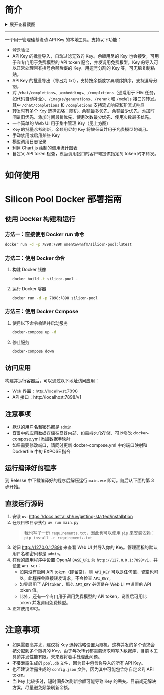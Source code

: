 # 简介

<details>
<summary>展开查看截图</summary>

<img src="https://r2.eslzzyl.eu.org/silicon-pool/login.jpeg" alt="登录页" width="50%" />
<img src="https://r2.eslzzyl.eu.org/silicon-pool/index.jpeg" alt="主页" width="50%" />
<img src="https://r2.eslzzyl.eu.org/silicon-pool/models.jpeg" alt="模型页" width="50%" />
<img src="https://r2.eslzzyl.eu.org/silicon-pool/keys.jpeg" alt="Key 管理页" width="50%" />
<img src="https://r2.eslzzyl.eu.org/silicon-pool/logs.jpeg" alt="日志页" width="50%" />
<img src="https://r2.eslzzyl.eu.org/silicon-pool/stats.jpeg" alt="统计页" width="50%" />
<img src="https://r2.eslzzyl.eu.org/silicon-pool/settings.jpeg" alt="设置页" width="50%" />
</details>

***

一个用于管理硅基流动 API Key 的本地工具。支持以下功能：
- 登录验证
- API Key 的批量导入，自动过滤无效的 Key。余额用尽的 Key 也会接受，可用于和专门用于免费模型的 API token 配合，并发调用免费模型。Key 的导入可以正常处理带有括号余额后缀的 Key、用逗号分割的 Key 等，可无脑复制粘贴。
- API Key 的批量导出（导出为 txt），支持按余额或字典顺序排序，支持逗号分割。
- 对 `/chat/completions`、`/embeddings`、`/completions`（通常用于 FIM 任务，如代码自动补全）、`/images/generations`、`/rerank` 和 `/models` 接口的转发。其中 `/chat/completions` 和 `/completions` 支持流式响应和非流式响应
- 转发时有多个 Key 选择策略：随机、余额最多优先、余额最少优先、添加时间最旧优先、添加时间最新优先、使用次数最少优先、使用次数最多优先。
- 一个简单的 Web UI 用于集中管理 Key（见上方图）
- Key 的批量余额刷新，余额用尽的 Key 将被保留并用于免费模型的调用。
- 手动禁用或启用某些 Key
- 模型调用日志记录
- 利用 Chart.js 绘制的调用统计图表
- 自定义 API token 检查，仅当调用接口的客户端提供指定的 token 时才转发。

# 如何使用

# Silicon Pool Docker 部署指南

## 使用 Docker 构建和运行

### 方法一：直接使用 Docker run 命令

   ```bash
   docker run -d -p 7898:7898 omentwwnmfm/silicon-pool:latest
   ```

### 方法二：使用 Docker 命令

1. 构建 Docker 镜像

   ```bash
   docker build -t silicon-pool .
   ```

2. 运行 Docker 容器

   ```bash
   docker run -d -p 7898:7898 silicon-pool
   ```

### 方法三：使用 Docker Compose

1. 使用以下命令构建并启动服务

   ```bash
   docker-compose up -d
   ```

2. 停止服务

   ```bash
   docker-compose down
   ```

## 访问应用

构建并运行容器后，可以通过以下地址访问应用：

- Web 界面：http://localhost:7898
- API 接口：http://localhost:7898/v1

## 注意事项

- 默认的用户名和密码都是 `admin`
- 容器中的应用数据存储在容器内部，如需持久化存储，可以修改 docker-compose.yml 添加数据卷映射
- 如果需要修改端口，请同时更新 docker-compose.yml 中的端口映射和 Dockerfile 中的 EXPOSE 指令


## 运行编译好的程序

到 Release 中下载编译好的程序后解压运行 `main.exe` 即可。随后从下面的第 3 步开始。

## 直接运行源码

1. 安装 `uv`: https://docs.astral.sh/uv/getting-started/installation
2. 在项目根目录执行 `uv run main.py`
    > 我也写了一份 `requirements.txt`，因此也可以使用 `pip` 来安装依赖：`pip install -r requirements.txt`
3. 访问 http://127.0.0.1:7898 来查看 Web UI 并导入你的 Key。管理面板的默认用户名和密码都是 `admin`。
4. 在你的应用程序中设置 OpenAI `BASE_URL` 为 `http://127.0.0.1:7898/v1`，并设置 `API_KEY`：
    - 如果没有启用 API token（即留空），则 `API_KEY` 可以是任何值，留空也可以。此程序会直接转发请求，不会检查 `API_KEY`。
    - 如果启用了 API token，那么 `API_KEY` 必须是在 Web UI 中设置的 API token 值。
    - 此外，还有一个专门用于调用免费模型的 API token，设置后可用此 token 并发调用免费模型。
5. 正常使用即可。

# 注意事项

- 如果需要高并发，建议将 Key 选择策略设置为随机，这样并发的多个请求会被分配到多个随机的 Key。由于每次转发都需要读取和写入数据库，目前本工具的并发性能有限。未来我将着手处理此问题。
- 不要泄露生成的 `pool.db` 文件，因为其中包含你导入的所有 API Key。
- 也不建议泄露生成的 `config.json` 文件，因为其中可能包含你自定义的 API token。
- 当 Key 比较多时，短时间多次刷新余额可能导致 Key 的丢失。目前尚无解决方案。尽量避免频繁刷新余额。
